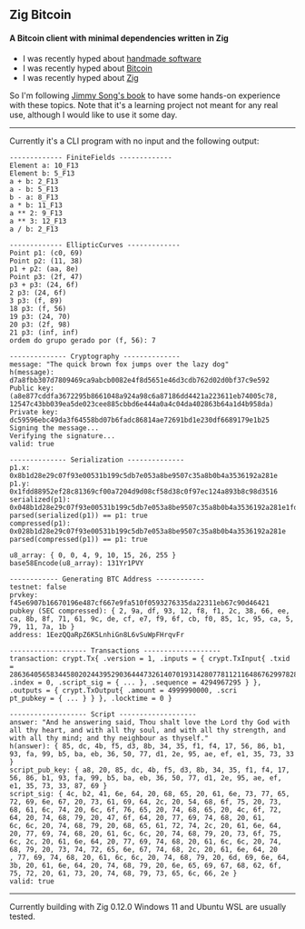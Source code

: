 ## Zig Bitcoin
#### A Bitcoin client with minimal dependencies written in Zig

- I was recently hyped about [handmade software](https://handmade.network/)
- I was recently hyped about [Bitcoin](https://www.reddit.com/r/Bitcoin/comments/1bg5lv0/bitcoin_newcomers_faq_please_read/)
- I was recently hyped about [Zig](https://ziglang.org/)

So I'm following [Jimmy Song's book](https://duckduckgo.com/?q=programming+bitcoin+jimmy+song&t=newext&atb=v407-1&ia=web) to have some hands-on experience with these topics. Note that it's a learning project not meant for any real use, although I would like to use it some day.

---

Currently it's a CLI program with no input and the following output:

```
------------- FiniteFields -------------
Element a: 10_F13
Element b: 5_F13
a + b: 2_F13
a - b: 5_F13
b - a: 8_F13
a * b: 11_F13
a ** 2: 9_F13
a ** 3: 12_F13
a / b: 2_F13

------------- EllipticCurves -------------
Point p1: (c0, 69)
Point p2: (11, 38)
p1 + p2: (aa, 8e)
Point p3: (2f, 47)
p3 + p3: (24, 6f)
2 p3: (24, 6f)
3 p3: (f, 89)
18 p3: (f, 56)
19 p3: (24, 70)
20 p3: (2f, 98)
21 p3: (inf, inf)
ordem do grupo gerado por (f, 56): 7

-------------- Cryptography --------------
message: "The quick brown fox jumps over the lazy dog"
h(message): d7a8fbb307d7809469ca9abcb0082e4f8d5651e46d3cdb762d02d0bf37c9e592
Public key: (a8e877cddfa3672295b8661048a924a98c6a87186dd4421a223611eb74005c78, 12547c43bb039ea5de023cee885cbbd6e444a0a4c04da402863b64a1d4b958da)
Private key: dc59596ebc49da3f64558bd07b6fadc86814ae72691bd1e230df6689179e1b25
Signing the message...
Verifying the signature...
valid: true

-------------- Serialization --------------
p1.x: 0x8b1d28e29c07f93e00531b199c5db7e053a8be9507c35a8b0b4a3536192a281e
p1.y: 0x1fdd88952ef28c81369cf00a7204d9d08cf58d38c0f97ec124a893b8c98d3516
serialized(p1): 0x048b1d28e29c07f93e00531b199c5db7e053a8be9507c35a8b0b4a3536192a281e1fdd88952ef28c81369cf00a7204d9d08cf58d38c0f97ec124a893b8c98d3516
parsed(serialized(p1)) == p1: true
compressed(p1): 0x028b1d28e29c07f93e00531b199c5db7e053a8be9507c35a8b0b4a3536192a281e
parsed(compressed(p1)) == p1: true

u8_array: { 0, 0, 4, 9, 10, 15, 26, 255 }
base58Encode(u8_array): 131Yr1PVY

------------ Generating BTC Address ------------
testnet: false
prvkey: f45e6907b16670196e487cf667e9fa510f0593276335da22311eb67c90d46421
pubkey (SEC compressed): { 2, 9a, df, 93, 12, f8, f1, 2c, 38, 66, ee, ca, 8b, 8f, 71, 61, 9c, de, cf, e7, f9, 6f, cb, f0, 85, 1c, 95, ca, 5, 79, 11, 7a, 1b }
address: 1EezQQaRpZ6K5LnhiGn8L6vSuWpFHrqvFr

------------------- Transactions -------------------
transaction: crypt.Tx{ .version = 1, .inputs = { crypt.TxInput{ .txid = 28636405658344580202443952903644473261407019314280778112116486762997828230779, .index = 0, .script_sig = { ... }, .sequence = 4294967295 } }, .outputs = { crypt.TxOutput{ .amount = 4999990000, .scri
pt_pubkey = { ... } } }, .locktime = 0 }

------------------- Script -------------------
answer: "And he answering said, Thou shalt love the Lord thy God with all thy heart, and with all thy soul, and with all thy strength, and with all thy mind; and thy neighbour as thyself."
h(answer): { 85, dc, 4b, f5, d3, 8b, 34, 35, f1, f4, 17, 56, 86, b1, 93, fa, 99, b5, ba, eb, 36, 50, 77, d1, 2e, 95, ae, ef, e1, 35, 73, 33 }
script_pub_key: { a8, 20, 85, dc, 4b, f5, d3, 8b, 34, 35, f1, f4, 17, 56, 86, b1, 93, fa, 99, b5, ba, eb, 36, 50, 77, d1, 2e, 95, ae, ef, e1, 35, 73, 33, 87, 69 }
script_sig: { 4c, b2, 41, 6e, 64, 20, 68, 65, 20, 61, 6e, 73, 77, 65, 72, 69, 6e, 67, 20, 73, 61, 69, 64, 2c, 20, 54, 68, 6f, 75, 20, 73, 68, 61, 6c, 74, 20, 6c, 6f, 76, 65, 20, 74, 68, 65, 20, 4c, 6f, 72, 64, 20, 74, 68, 79, 20, 47, 6f, 64, 20, 77, 69, 74, 68, 20, 61, 
6c, 6c, 20, 74, 68, 79, 20, 68, 65, 61, 72, 74, 2c, 20, 61, 6e, 64, 20, 77, 69, 74, 68, 20, 61, 6c, 6c, 20, 74, 68, 79, 20, 73, 6f, 75, 6c, 2c, 20, 61, 6e, 64, 20, 77, 69, 74, 68, 20, 61, 6c, 6c, 20, 74, 68, 79, 20, 73, 74, 72, 65, 6e, 67, 74, 68, 2c, 20, 61, 6e, 64, 20
, 77, 69, 74, 68, 20, 61, 6c, 6c, 20, 74, 68, 79, 20, 6d, 69, 6e, 64, 3b, 20, 61, 6e, 64, 20, 74, 68, 79, 20, 6e, 65, 69, 67, 68, 62, 6f, 75, 72, 20, 61, 73, 20, 74, 68, 79, 73, 65, 6c, 66, 2e }
valid: true

```

---

Currently building with Zig 0.12.0
Windows 11 and Ubuntu WSL are usually tested.
